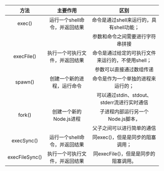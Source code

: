 |      方法      |            主要作用            |                       区别                        |
| :------------: | :----------------------------: | :-----------------------------------------------: |
|     exec()     | 运行一个shell命令，并返回结果  |     命令是通过shell来运行的，具有shell功能；      |
|                |                                |         参数和命令之间需要进行字符串拼接          |
|   execFile()   | 执行一个可执行文件，并返回结果 | 命令是通过给定的可执行文件来运行的，不使用shell； |
|                |                                |             参数可以直接通过数组传递              |
|    spawn()     |   创建一个新的进程，运行命令   |        命令是作为一个单独的进程来运行的；         |
|                |                                |    可以通过stdin、stdout、stderr流进行实时通信    |
|     fork()     |    创建一个新的Node.js进程     |         子进程内部运行另一个Node.js脚本，         |
|                |                                |            父子之间可以进行简单的通信             |
|   execSync()   | 运行一个shell命令，并返回结果  |         同exec()，但是是同步的阻塞调用；          |
| execFileSync() | 执行一个可执行文件，并返回结果 |       同execFile()，但是是同步的阻塞调用。        |
